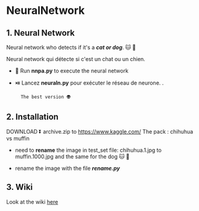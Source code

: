 # NeuralNetwork

## 1. Neural Network 

Neural network who  detects if it's a ***cat or dog***. 🐱 🐶

Neural network qui détecte si c'est un chat ou un chien.

- 🏃 Run **nnpa.py** to execute the neural network

- ⏯️ Lancez **neuraln.py** pour exécuter le réseau de neurone. .

        The best version 👽

## 2. Installation

DOWNLOAD ⏬ archive.zip to
https://www.kaggle.com/
The pack : chihuhua vs muffin

- need to **rename** the image in test_set file: chihuhua.1.jpg to muffin.1000.jpg and the same for the dog 🐱 🐶
    
- rename the image with the file ***rename.py***

## 3. Wiki

Look at the wiki [here](https://github.com/regismeyssonnier/NeuralNetwork/wiki)
